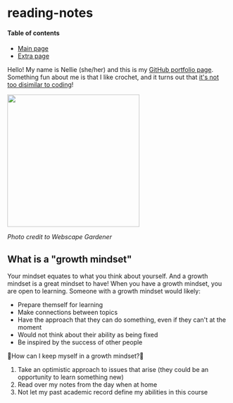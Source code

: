 # reading-notes

#### Table of contents
- [Main page](https://nellie-allsop.github.io/reading-notes)
- [Extra page](https://nellie-allsop.github.io/reading-notes/extra-fun)

Hello! My name is Nellie (she/her) and this is my [GitHub portfolio page](https://github.com/nellie-allsop). Something fun about me is that I like crochet, and it turns out that [it's not too disimilar to coding](https://webscapegardener.co.uk/why-coding-like-crochet/)!

<img src="https://webscapegardener.co.uk/wordpress/wp-content/uploads/code-or-crochet.jpg" width="300" height="300"> 

*Photo credit to Webscape Gardener*

## What is a "growth mindset"
Your mindset equates to what you think about yourself. And a growth mindset is a great mindset to have! When you have a growth mindset, you are open to learning. Someone with a growth mindset would likely:
- Prepare themself for learning
- Make connections between topics
- Have the approach that they can do something, even if they can't at the moment
- Would not think about their ability as being fixed
- Be inspired by the success of other people

🌟How can I keep myself in a growth mindset?🌟

1. Take an optimistic approach to issues that arise (they could be an opportunity to learn something new)
2. Read over my notes from the day when at home
3. Not let my past academic record define my abilities in this course

